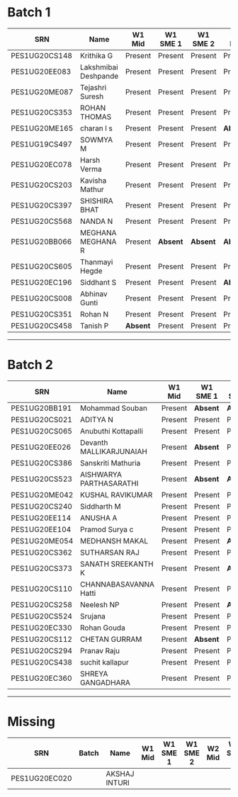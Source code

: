 Batch 1
=======

| SRN           | Name                 | W1 Mid     | W1 SME 1   | W1 SME 2   | W2 Mid     | W2 SME 1   | W2 SME 2   | W3 Mid     | W3 SME |
|---------------|----------------------|------------|------------|------------|------------|------------|------------|------------|--------|
| PES1UG20CS148 | Krithika G           | Present    | Present    | Present    | Present    | Present    | Present    | Present    |        |
| PES1UG20EE083 | Lakshmibai Deshpande | Present    | Present    | Present    | Present    | Present    | Present    | Present    |        |
| PES1UG20ME087 | Tejashri Suresh      | Present    | Present    | Present    | Present    | Present    | Present    | Present    |        |
| PES1UG20CS353 | ROHAN THOMAS         | Present    | Present    | Present    | Present    | Present    | Present    | Present    |        |
| PES1UG20ME165 | charan l s           | Present    | Present    | Present    | **Absent** | Present    | **Absent** | **Absent** |        |
| PES1UG19CS497 | SOWMYA M             | Present    | Present    | Present    | Present    | Present    | Present    | Present    |        |
| PES1UG20EC078 | Harsh Verma          | Present    | Present    | Present    | Present    | **Absent** | **Absent** | Present    |        |
| PES1UG20CS203 | Kavisha Mathur       | Present    | Present    | Present    | Present    | Present    | Present    | Present    |        |
| PES1UG20CS397 | SHISHIRA BHAT        | Present    | Present    | Present    | Present    | Present    | Present    | Present    |        |
| PES1UG20CS568 | NANDA N              | Present    | Present    | Present    | Present    | Present    | Present    | Present    |        |
| PES1UG20BB066 | MEGHANA MEGHANA R    | Present    | **Absent** | **Absent** | **Absent** | **Absent** | **Absent** | **Absent** |        |
| PES1UG20CS605 | Thanmayi Hegde       | Present    | Present    | Present    | Present    | Present    | Present    | Present    |        |
| PES1UG20EC196 | Siddhant S           | Present    | Present    | Present    | **Absent** | Present    | Present    | **Absent** |        |
| PES1UG20CS008 | Abhinav Gunti        | Present    | Present    | Present    | Present    | Present    | Present    | **Absent** |        |
| PES1UG20CS351 | Rohan N              | Present    | Present    | Present    | Present    | Present    | Present    | Present    |        |
| PES1UG20CS458 | Tanish P             | **Absent** | Present    | Present    | Present    | **Absent** | **Absent** | Present    |        |

---

Batch 2
=======

| SRN           | Name                    | W1 Mid  | W1 SME 1   | W1 SME 2   | W2 Mid     | W2 SME 1   | W2 SME 2   | W3 Mid | W3 SME |
|---------------|-------------------------|---------|------------|------------|------------|------------|------------|--------|--------|
| PES1UG20BB191 | Mohammad Souban         | Present | **Absent** | **Absent** | **Absent** | **Absent** | **Absent** | Ab     |        |
| PES1UG20CS021 | ADITYA N                | Present | Present    | Present    | Present    | Present    | Present    |        |        |
| PES1UG20CS065 | Anubuthi Kottapalli     | Present | Present    | Present    | Present    | Present    | Present    |        |        |
| PES1UG20EE026 | Devanth MALLIKARJUNAIAH | Present | **Absent** | Present    | Present    | Present    | Present    |        |        |
| PES1UG20CS386 | Sanskriti Mathuria      | Present | Present    | Present    | Present    | Present    | Present    |        |        |
| PES1UG20CS523 | AISHWARYA PARTHASARATHI | Present | **Absent** | **Absent** | **Absent** | **Absent** | Present    | Ab     |        |
| PES1UG20ME042 | KUSHAL RAVIKUMAR        | Present | Present    | Present    | Present    | Present    | Present    |        |        |
| PES1UG20CS240 | Siddharth M             | Present | Present    | Present    | Present    | Present    | Present    |        |        |
| PES1UG20EE114 | ANUSHA A                | Present | Present    | Present    | Present    | Present    | Present    | Ab     |        |
| PES1UG20EE104 | Pramod Surya c          | Present | Present    | Present    | **Absent** | Present    | **Absent** | Ab     |        |
| PES1UG20ME054 | MEDHANSH MAKAL          | Present | Present    | **Absent** | Present    | Present    | Present    |        |        |
| PES1UG20CS362 | SUTHARSAN RAJ           | Present | Present    | Present    | Present    | Present    | **Absent** | Ab     |        |
| PES1UG20CS373 | SANATH SREEKANTH K      | Present | Present    | **Absent** | Present    | Present    | **Absent** |        |        |
| PES1UG20CS110 | CHANNABASAVANNA Hatti   | Present | Present    | Present    | Present    | Present    | Present    |        |        |
| PES1UG20CS258 | Neelesh NP              | Present | Present    | **Absent** | Present    | Present    | Present    |        |        |
| PES1UG20CS524 | Srujana                 | Present | Present    | Present    | Present    | Present    | **Absent** |        |        |
| PES1UG20EC330 | Rohan Gouda             | Present | Present    | Present    | Present    | Present    | **Absent** |        |        |
| PES1UG20CS112 | CHETAN GURRAM           | Present | **Absent** | Present    | Present    | **Absent** | **Absent** | Ab     |        |
| PES1UG20CS294 | Pranav Raju             | Present | Present    | Present    | Present    | **Absent** | **Absent** |        |        |
| PES1UG20CS438 | suchit kallapur         | Present | Present    | Present    | Present    | Present    | Present    |        |        |
| PES1UG20EC360 | SHREYA GANGADHARA       | Present | Present    | Present    | Present    | Present    | Present    |        |        |

---

Missing
=======

| SRN           | Batch | Name          | W1 Mid | W1 SME 1 | W1 SME 2 | W2 Mid | W2 SME 1 | W2 SME 2 | W3 Mid | W3 SME |
|---------------|-------|---------------|--------|----------|----------|--------|----------|----------|--------|--------|
| PES1UG20EC020 |       | AKSHAJ INTURI |        |          |          |        |          |          |        |        |
